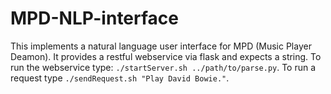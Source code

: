 # MPD-NLP-interface
This implements a natural language user interface for MPD (Music Player Deamon). It provides a restful webservice via flask and expects a string. To run the webservice type: `./startServer.sh ../path/to/parse.py`. 
To run a request type `./sendRequest.sh "Play David Bowie."`.

